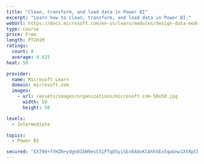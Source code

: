 ```yaml
---
title: "Clean, transform, and load data in Power BI"
excerpt: "Learn how to clean, transform, and load data in Power BI."
webUrl: https://docs.microsoft.com/en-us/learn/modules/design-data-model-power-bi/
type: course
price: Free
length: PT2H1M
ratings:
  count: 8
  average: 4.625
heat: 50

provider:
  name: Microsoft Learn
  domain: microsoft.com
  images:
    - url: /assets/images/organizations/microsoft.com-50x50.jpg
      width: 50
      height: 50

levels:
  - Intermediate

topics:
  - Power BI

secured: "EX798+fYHZN+ydgn0IEW9esC51PTqOSyiSEx6AOvKlAhhXEx5qaGnw1XtRpCbUsZ1QDcmfpiegQWCCDU0lI4tMFvv/hQ3r3Ve6+BE0hFST82Pn1fx7gJ6wYTJ/Ph6NnkZx3vzW0A4U4Qgm+mwbzp+x2j7J9/Gps6DWnKoq54AySpl8XYuXtE0dNW1rbPexrr2J2QYMz57Xv38mLA9AtXTAFFRjPWlyHB6o0vd6tGw47ijYfS4BuMWSRFBFfV1UNiYIoYmKaLgIHCMmpS5kF62kLj05kzyWs+cSMkCvaNCup387Z55QDoCuxs8WLVOacAM0V3IX2wqXebnkZEJYSQGORuNPCphuHcC+LK4EzK6xQ=;8+3tiQuwIDOykwJKkvT/9Q=="
---
```


